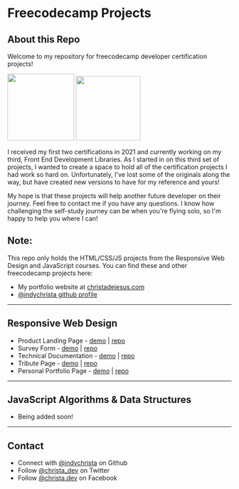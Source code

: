 # Freecodecamp Projects

## About this Repo

Welcome to my repository for freecodecamp developer certification projects!

<image src="./assets/RWDcert.png" width="150"
/>
<image src="./assets/JScert.png" width="145"/>

I received my first two certifications in 2021 and currently working on my third, Front End Development Libraries. As I started in on this third set of projects, I wanted to create a space to hold all of the certification projects I had work so hard on. Unfortunately, I've lost some of the originals along the way, but have created new versions to have for my reference and yours!

My hope is that these projects will help another future developer on their journey. Feel free to contact me if you have any questions. I know how challenging the self-study journey can be when you're flying solo, so I'm happy to help you where I can!

## Note:

This repo only holds the HTML/CSS/JS projects from the Responsive Web Design and JavaScript courses. You can find these and other freecodecamp projects here:

- My portfolio website at [christadejesus.com](https://christadejesus.com)
- [@indychrista github profile](https://github.com/indychrista)

<hr>

## Responsive Web Design

- Product Landing Page - [demo](https://indychrista.github.io/freecodecamp-projects/ResponsiveWebDesign/ProductLandingPage/index.html) | [repo](https://github.com/indychrista/freecodecamp-projects/tree/main/ResponsiveWebDesign/ProductLandingPage)
- Survey Form - [demo](https://indychrista.github.io/freecodecamp-projects/ResponsiveWebDesign/SurveyForm/index.html) | [repo](https://github.com/indychrista/freecodecamp-projects/tree/main/ResponsiveWebDesign/SurveyForm)
- Technical Documentation - [demo](https://indychrista.github.io/freecodecamp-projects/ResponsiveWebDesign/TechnicalDocumentation/index.html) | [repo](https://github.com/indychrista/freecodecamp-projects/tree/main/ResponsiveWebDesign/TechnicalDocumentation)
- Tribute Page - [demo](https://indychrista.github.io/freecodecamp-projects/ResponsiveWebDesign/TributePage/index.html) | [repo](https://github.com/indychrista/freecodecamp-projects/tree/main/ResponsiveWebDesign/TributePage)
- Personal Portfolio Page - [demo](https://indychrista.github.io/freecodecamp-projects/ResponsiveWebDesign/PortfolioPage/index.html) | [repo](https://github.com/indychrista/freecodecamp-projects/tree/main/ResponsiveWebDesign/PortfolioPage)

<hr>

## JavaScript Algorithms & Data Structures

- Being added soon!

<hr>

## Contact

- Connect with [@indychrista](https://github.com/indychrista) on Github
- Follow [@christa_dev](https://twitter.com/christa_dev) on Twitter
- Follow   [@christa.dev](https://facebook.com/christa.dev/) on Facebook